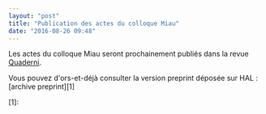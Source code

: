 ```yaml
---
layout: "post"
title: "Publication des actes du colloque Miau"
date: "2016-08-26 09:48"
---
```


Les actes du colloque Miau seront prochainement publiés dans la revue [Quaderni](https://quaderni.revues.org).

Vous pouvez d'ors-et-déjà consulter la version preprint déposée sur HAL : [archive preprint][1]



[1]:
